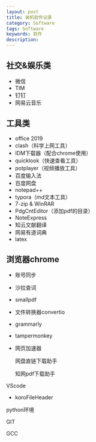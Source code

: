```yaml
---
layout: post
title: 装机软件记录
category: Software
tags: Software
keywords: 软件
description:
---
```

## 社交&娱乐类

* 微信
* TIM
* 钉钉
* 网易云音乐

## 工具类

* office 2019
* clash（科学上网工具）
* IDM下载器（配合chrome使用）
* quicklook（快速查看工具）
* potplayer（视频播放工具）
* 百度输入法
* 百度网盘
* notepad++
* typora（md文本工具）
* 7-zip & WinRAR
* PdgCntEditor（添加pdf的目录）
* NoteExpress
* 知云文献翻译
* 网易有道词典
* latex

## 浏览器chrome

* 账号同步
* 沙拉查词
* smallpdf
* 文件转换器convertio
* grammarly
* tampermonkey
* 网页加速器

  网盘直链下载助手

  知网pdf下载助手

VScode

* koroFileHeader

python环境

GIT

GCC
